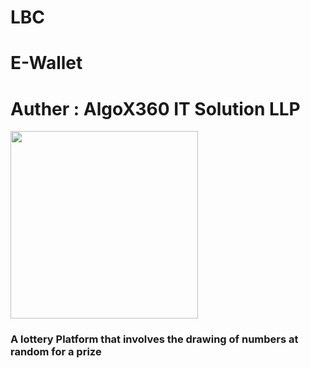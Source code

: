 # LBC
# E-Wallet
<h1> Auther : AlgoX360 IT Solution LLP </h1>
<img src="https://wiki.minecartrapidtransit.net/images/thumb/9/9f/LBC.png/1200px-LBC.png" height="300px"/>
<h3>A lottery Platform that involves the drawing of numbers at random for a prize</h3>